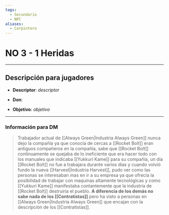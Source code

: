 ```yaml
---
tags:
  - Secundario
  - NPC
aliases:
  - Carpintero
---
```

# NO 3 - 1 Heridas
___
## Descripción para jugadores


- **Descriptor**: *descriptor*
- **Don**:

- **Objetivo**: *objetivo*
___
### Información para DM
>Trabajador actual de [[Always Green|Industria Always Green]] nunca dejo la compañía ya que conocía de cercas a [[Rocket Bolt]] eran antiguos compañeros en la compañía, sabe que [[Rocket Bolt]] continuamente se quejaba de lo ineficiente que era hacer todo con los manuales que indicaba [[Yukkuri Kame]] para su compañía, un día [[Rocket Bolt]] no fue a trabajara durante varios días y cuando volvió fundo la nueva [[Harvest|Industria Harvest]], pudo ver como las personas se interesaban mas en ir a su empresa ya que ofrecía la posibilidad de trabajar con maquinas altamente tecnológicas y como [[Yukkuri Kame]] manifestaba contantemente que la industria de [[Rocket Bolt]] destruiría el pueblo. **A diferencia de los demás no sabe nada de los [[Contratistas]]** pero ha visto a personas en [[Always Green|Industria Always Green]] que encajan con la descripción de los [[Contratistas]].
